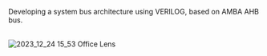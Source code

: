 Developing a system bus architecture using VERILOG, based on AMBA AHB bus. <br> <br>


![2023_12_24 15_53 Office Lens](https://github.com/tadjc/DSD_assignment/assets/153454616/997283ac-896d-4320-b307-66b36fdd0e40)
